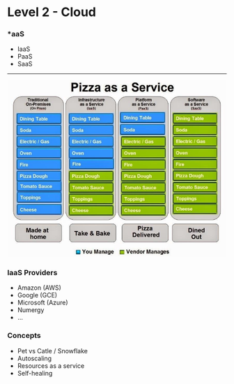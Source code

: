 # Level 2 - Cloud

### \*aaS

- IaaS
- PaaS
- SaaS

---

![Turtle](images/pizza.jpg)

### IaaS Providers

- Amazon (AWS)
- Google (GCE)
- Microsoft (Azure)
- Numergy
- ...

### Concepts

- Pet vs Catle / Snowflake
- Autoscaling
- Resources as a service
- Self-healing
